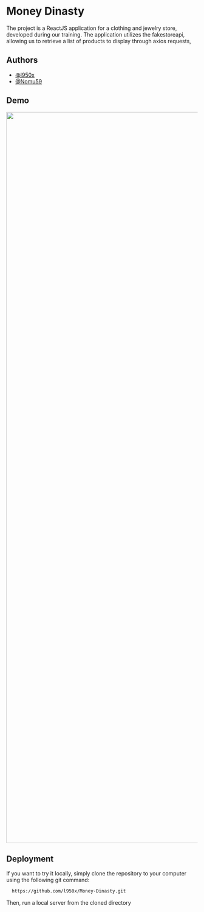
# Money Dinasty

The project is a ReactJS application for a clothing and jewelry store, developed during our training. The application utilizes the fakestoreapi, allowing us to retrieve a list of products to display through axios requests,

## Authors

- [@l950x](https://www.github.com/l950x)
- [@Nomu59](https://github.com/Nomu59)

## Demo

<img align="center" width="1920" src="https://cdn.discordapp.com/attachments/1077640007369641984/1180394091125686314/moneydinsasty.png?ex=657d42a9&is=656acda9&hm=13eae4f3e0bd316a7b3ad362abd7befe4dd177442356e76f62d6ff111ce96f9e&"  />

## Deployment

If you want to try it locally, simply clone the repository to your computer using the following git command:

```bash
  https://github.com/l950x/Money-Dinasty.git
```
Then, run a local server from the cloned directory

